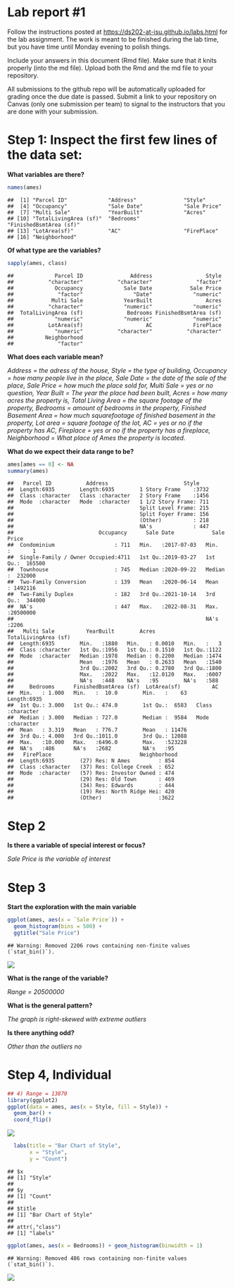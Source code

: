 
<!-- README.md is generated from README.Rmd. Please edit the README.Rmd file -->

# Lab report \#1

Follow the instructions posted at
<https://ds202-at-isu.github.io/labs.html> for the lab assignment. The
work is meant to be finished during the lab time, but you have time
until Monday evening to polish things.

Include your answers in this document (Rmd file). Make sure that it
knits properly (into the md file). Upload both the Rmd and the md file
to your repository.

All submissions to the github repo will be automatically uploaded for
grading once the due date is passed. Submit a link to your repository on
Canvas (only one submission per team) to signal to the instructors that
you are done with your submission.

# Step 1: Inspect the first few lines of the data set:

**What variables are there?**

``` r
names(ames)
```

    ##  [1] "Parcel ID"             "Address"               "Style"                
    ##  [4] "Occupancy"             "Sale Date"             "Sale Price"           
    ##  [7] "Multi Sale"            "YearBuilt"             "Acres"                
    ## [10] "TotalLivingArea (sf)"  "Bedrooms"              "FinishedBsmtArea (sf)"
    ## [13] "LotArea(sf)"           "AC"                    "FirePlace"            
    ## [16] "Neighborhood"

**Of what type are the variables?**

``` r
sapply(ames, class)
```

    ##             Parcel ID               Address                 Style 
    ##           "character"           "character"              "factor" 
    ##             Occupancy             Sale Date            Sale Price 
    ##              "factor"                "Date"             "numeric" 
    ##            Multi Sale             YearBuilt                 Acres 
    ##           "character"             "numeric"             "numeric" 
    ##  TotalLivingArea (sf)              Bedrooms FinishedBsmtArea (sf) 
    ##             "numeric"             "numeric"             "numeric" 
    ##           LotArea(sf)                    AC             FirePlace 
    ##             "numeric"           "character"           "character" 
    ##          Neighborhood 
    ##              "factor"

**What does each variable mean?**

*Address = the adress of the house, Style = the type of building,
Occupancy = how many people live in the place, Sale Date = the date of
the sale of the place, Sale Price = how much the place sold for, Multi
Sale = yes or no question, Year Built = The year the place had been
built, Acres = how many acres the property is, Total Living Area = the
square footage of the property, Bedrooms = amount of bedrooms in the
property, Finished Basement Area = how much squarefootage of finished
basement in the property, Lot area = square footage of the lot, AC = yes
or no if the property has AC, Fireplace = yes or no if the property has
a fireplace, Neighborhood = What place of Ames the property is located.*

**What do we expect their data range to be?**

``` r
ames[ames == 0] <- NA
summary(ames)
```

    ##   Parcel ID           Address                        Style     
    ##  Length:6935        Length:6935        1 Story Frame    :3732  
    ##  Class :character   Class :character   2 Story Frame    :1456  
    ##  Mode  :character   Mode  :character   1 1/2 Story Frame: 711  
    ##                                        Split Level Frame: 215  
    ##                                        Split Foyer Frame: 156  
    ##                                        (Other)          : 218  
    ##                                        NA's             : 447  
    ##                           Occupancy      Sale Date            Sale Price      
    ##  Condominium                   : 711   Min.   :2017-07-03   Min.   :       1  
    ##  Single-Family / Owner Occupied:4711   1st Qu.:2019-03-27   1st Qu.:  165500  
    ##  Townhouse                     : 745   Median :2020-09-22   Median :  232000  
    ##  Two-Family Conversion         : 139   Mean   :2020-06-14   Mean   : 1492116  
    ##  Two-Family Duplex             : 182   3rd Qu.:2021-10-14   3rd Qu.:  344000  
    ##  NA's                          : 447   Max.   :2022-08-31   Max.   :20500000  
    ##                                                             NA's   :2206      
    ##   Multi Sale          YearBuilt        Acres         TotalLivingArea (sf)
    ##  Length:6935        Min.   :1880   Min.   : 0.0010   Min.   :   3        
    ##  Class :character   1st Qu.:1956   1st Qu.: 0.1510   1st Qu.:1122        
    ##  Mode  :character   Median :1978   Median : 0.2200   Median :1474        
    ##                     Mean   :1976   Mean   : 0.2633   Mean   :1540        
    ##                     3rd Qu.:2002   3rd Qu.: 0.2780   3rd Qu.:1800        
    ##                     Max.   :2022   Max.   :12.0120   Max.   :6007        
    ##                     NA's   :448    NA's   :95        NA's   :588         
    ##     Bedrooms      FinishedBsmtArea (sf)  LotArea(sf)          AC           
    ##  Min.   : 1.000   Min.   :  10.0        Min.   :    63   Length:6935       
    ##  1st Qu.: 3.000   1st Qu.: 474.0        1st Qu.:  6583   Class :character  
    ##  Median : 3.000   Median : 727.0        Median :  9584   Mode  :character  
    ##  Mean   : 3.319   Mean   : 776.7        Mean   : 11476                     
    ##  3rd Qu.: 4.000   3rd Qu.:1011.0        3rd Qu.: 12088                     
    ##  Max.   :10.000   Max.   :6496.0        Max.   :523228                     
    ##  NA's   :486      NA's   :2682          NA's   :95                         
    ##   FirePlace                            Neighborhood 
    ##  Length:6935        (27) Res: N Ames         : 854  
    ##  Class :character   (37) Res: College Creek  : 652  
    ##  Mode  :character   (57) Res: Investor Owned : 474  
    ##                     (29) Res: Old Town       : 469  
    ##                     (34) Res: Edwards        : 444  
    ##                     (19) Res: North Ridge Hei: 420  
    ##                     (Other)                  :3622

# Step 2

**Is there a variable of special interest or focus?**

*Sale Price is the variable of interest*

# Step 3

**Start the exploration with the main variable**

``` r
ggplot(ames, aes(x = `Sale Price`)) + 
  geom_histogram(bins = 500) +
  ggtitle("Sale Price")
```

    ## Warning: Removed 2206 rows containing non-finite values (`stat_bin()`).

![](README_files/figure-gfm/unnamed-chunk-5-1.png)<!-- -->

**What is the range of the variable?**

*Range = 20500000*

**What is the general pattern?**

*The graph is right-skewed with extreme outliers*

**Is there anything odd?**

*Other than the outliers no*

# Step 4, Individual

``` r
## 4) Range = 13870
library(ggplot2)
ggplot(data = ames, aes(x = Style, fill = Style)) +
  geom_bar() +
  coord_flip()
```

![](README_files/figure-gfm/unnamed-chunk-6-1.png)<!-- -->

``` r
  labs(title = "Bar Chart of Style",
       x = "Style",
       y = "Count")
```

    ## $x
    ## [1] "Style"
    ## 
    ## $y
    ## [1] "Count"
    ## 
    ## $title
    ## [1] "Bar Chart of Style"
    ## 
    ## attr(,"class")
    ## [1] "labels"

``` r
ggplot(ames, aes(x = Bedrooms)) + geom_histogram(binwidth = 1)
```

    ## Warning: Removed 486 rows containing non-finite values (`stat_bin()`).

![](README_files/figure-gfm/unnamed-chunk-7-1.png)<!-- -->
